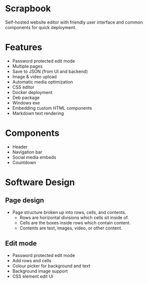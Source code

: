 # Scrapbook
Self-hosted website editor with friendly user interface and common components for quick deployment.

# Features
- Password protected edit mode
- Multiple pages
- Save to JSON (from UI and backend)
- Image & video upload 
- Automatic media optimization
- CSS editor
- Docker deployment
- Deb package
- Windows exe
- Embedding custom HTML components
- Markdown text rendering

# Components
- Header
- Navigation bar
- Social media embeds
- Countdown

# Software Design

## Page design

- Page structure broken up into rows, cells, and contents.
    - Rows are horizontal divisions which cells sit inside of.
    - Cells are the boxes inside rows which contain content.
    - Contents are text, images, video, or other content.

## Edit mode 

- Password protected edit mode
- Add rows and cells
- Colour picker for background and text
- Background image support
- CSS element edit UI
